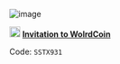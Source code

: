 ![image](https://github.com/AzagraMac/InvitationToWorldCoin/assets/571796/a3f96810-ee38-4730-86d0-f97903c227a0)

<img src="https://github.com/AzagraMac/AzagraMac/assets/571796/17916e1d-fcc1-4dbd-af7d-8daf814d8d1c" width="19" height="19" title="worldcoin"/> [**Invitation to WolrdCoin**](https://worldcoin.org/join/SSTX931)

Code: `SSTX931`
